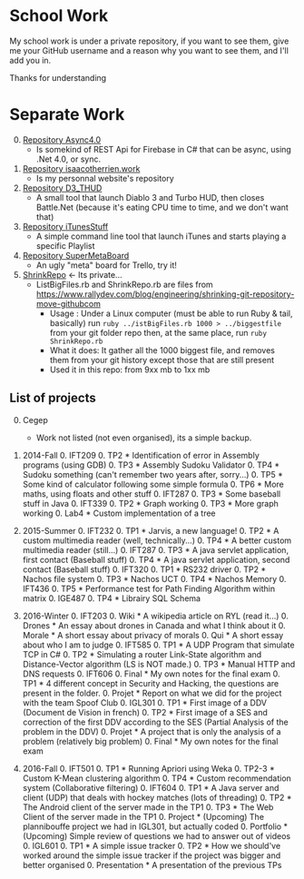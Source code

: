 # School Work

My school work is under a private repository, if you want to see them, give me your GitHub username and a reason why you want to see them, and I'll add you in.

Thanks for understanding

# Separate Work

0. [Repository Async4.0](https://github.com/yonguelink/Async4.0)
	* Is somekind of REST Api for Firebase in C# that can be async, using .Net 4.0, or sync.
0. [Repository isaacotherrien.work](https://github.com/yonguelink/isaacotherrien.work)
	* Is my personnal website's repository
0. [Repository D3_THUD](https://github.com/yonguelink/D3_THUD)
	* A small tool that launch Diablo 3 and Turbo HUD, then closes Battle.Net (because it's eating CPU time to time, and we don't want that)
0. [Repository iTunesStuff](https://github.com/yonguelink/iTunesStuff)
	* A simple command line tool that launch iTunes and starts playing a specific Playlist
0. [Repository SuperMetaBoard](https://github.com/yonguelink/SuperMetaBoard)
	* An ugly "meta" board for Trello, try it!
0. [ShrinkRepo](https://github.com/yonguelink/CompletedSchoolWork/tree/master/ShrinkRepo) <- Its private...
	* ListBigFiles.rb and ShrinkRepo.rb are files from https://www.rallydev.com/blog/engineering/shrinking-git-repository-move-githubcom
		* Usage : Under a Linux computer (must be able to run Ruby & tail, basically) run `ruby ../istBigFiles.rb 1000 > ../biggestfile` from your git folder repo then, at the same place, run `ruby ShrinkRepo.rb`
		* What it does: It gather all the 1000 biggest file, and removes them from your git history except those that are still present
		* Used it in this repo: from 9xx mb to 1xx mb


## List of projects

0. Cegep
	* Work not listed (not even organised), its a simple backup.

0. 2014-Fall
	0. IFT209
		0. TP2
			* Identification of error in Assembly programs (using GDB)
		0. TP3
			* Assembly Sudoku Validator
		0. TP4
			* Sudoku something (can't remember two years after, sorry...)
		0. TP5
			* Some kind of calculator following some simple formula
		0. TP6
			* More maths, using floats and other stuff
	0. IFT287
		0. TP3
			* Some baseball stuff in Java
	0. IFT339
		0. TP2
			* Graph working
		0. TP3
			* More graph working
		0. Lab4
			* Custom implementation of a tree
		
0. 2015-Summer
	0. IFT232
		0. TP1
			* Jarvis, a new language!
		0. TP2
			* A custom multimedia reader (well, technically...)
		0. TP4
			* A better custom multimedia reader (still...)
	0. IFT287
		0. TP3
			* A java servlet application, first contact (Baseball stuff)
		0. TP4
			* A java servlet application, second contact (Baseball stuff)
	0. IFT320
		0. TP1
			* RS232 driver
		0. TP2
			* Nachos file system
		0. TP3
			* Nachos UCT
		0. TP4
			* Nachos Memory
	0. IFT436
		0. TP5
			* Performance test for Path Finding Algorithm within matrix
	0. IGE487
		0. TP4
			* Librairy SQL Schema
		
0. 2016-Winter
	0. IFT203
		0. Wiki
			* A wikipedia article on RYL (read it...)
		0. Drones
			* An essay about drones in Canada and what I think about it
		0. Morale
			* A short essay about privacy of morals
		0. Qui
			* A short essay about who I am to judge
	0. IFT585
		0. TP1
			* A UDP Program that simulate TCP in C#
		0. TP2
			* Simulating a router Link-State algorithm and Distance-Vector algorithm (LS is NOT made.)
		0. TP3
			* Manual HTTP and DNS requests
	0. IFT606
		0. Final
			* My own notes for the final exam
		0. TP1
			* 4 different concept in Security and Hacking, the questions are present in the folder.
		0. Projet
			* Report on what we did for the project with the team Spoof Club
	0. IGL301
		0. TP1
			* First image of a DDV (Document de Vision in french)
		0. TP2
			* First image of a SES and correction of the first DDV according to the SES (Partial Analysis of the problem in the DDV)
		0. Projet
			* A project that is only the analysis of a problem (relatively big problem)
		0. Final
			* My own notes for the final exam

0. 2016-Fall
	0. IFT501
		0. TP1
			* Running Apriori using Weka
		0. TP2-3
			* Custom K-Mean clustering algorithm
		0. TP4
			* Custom recommendation system (Collaborative filtering)
	0. IFT604
		0. TP1
			* A Java server and client (UDP) that deals with hockey matches (lots of threading)
		0. TP2
			* The Android client of the server made in the TP1
		0. TP3
			* The Web Client of the server made in the TP1
		0. Project
			* (Upcoming) The plannibouffe project we had in IGL301, but actually coded
		0. Portfolio
			* (Upcoming) Simple review of questions we had to answer out of videos
	0. IGL601
		0. TP1
			* A simple issue tracker
		0. TP2
			* How we should've worked around the simple issue tracker if the project was bigger and better organised
		0. Presentation
			* A presentation of the previous TPs